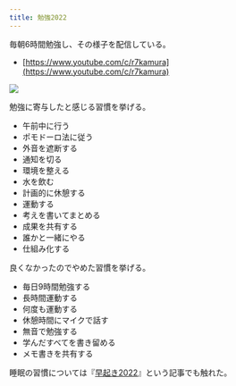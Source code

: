 ```yaml
---
title: 勉強2022
---
```

毎朝6時間勉強し、その様子を配信している。

*   [https://www.youtube.com/c/r7kamura](https://www.youtube.com/c/r7kamura)

![](https://lh3.googleusercontent.com/docs/AG8NV2aX69KSGHD0Cb-mBw9R7apTIto5Ijmq7hYKORYSIKKM9uKGTyFQa9UvjWP62loRU7Ief3KnrNhVgOuIyrZ4qLJyaoErLbwyKGdmpprhIL3HmSIMwY2PkNcn0ARc6420eEL3zT5lreP9Klp6DN9_g014lXDw3RCS0zATKwSe5fphGUkly11PVImuKCWLSGclt9pIPdsiQB35ksz6WX-S2J8Ka8i9V2MBu03VLC7KFnfWbcBgMenroCmKUCfWSk1C11ol0yluRmQ5kkAV5dIZH79TujXNo_fK6ivuGBdKpG6jtd4nBdQTs5v59PHgx_Ssr9tH7iBdrhK4qSRoiTPClztNMrzDyvZoEl51X-q8YMax10Nkkq015DmSq2414IsZa-J97ApB4O_iRUMlW8gNSOUJ7VQUsN_yemTVLgIwIFDXassIV8jJOQlFxMsgXdSCiQrFQFvBfX5H4m08OG5ZcYTJd9EeCZG5fVaEtPIAkYYsQUX4ruWmkx3xJwqeln1I7pofqhHzP_LpXSSgMTnM4GmDoO0JoMCY1a0R-Rmn6Q1vsCBwHGO1vyf5o3zAA--_mOBKQM_pUuo7J7jvJ3qR3z9JJWNUI-2QWDyN7opMPvEEvxKyGKRWPKIyVbhUBPSAVqNbyE60pmI-OX31TItY8LbWuijRutiY4-vyHBbSJvCqcGc0_IRX_cOnUPz8TQy4KaPKhiZd-Av7HnuTWMYInOdmZ5AgIjmqzogwRE22CQF8gzMuD8Ntm7PeTf2mguTiLRZvjhiMUkeGG_GxiLFgBD_8UW0sbQ_WvgI4yCrgJnjd06fySZkDeAHrCud2pXJ1-WPPqJ3sB2FyBHQHx_szWL39PCuk26nHg7QDGFjtfmuPPFLa1HZP2UK_IVReVUxAl3Lc_vZkPXVnf7HL0xeZDxz-i4tH2uEKoiviL9EixgqGaNWeN5PKQqudgxlhWJeoAfJHxf_CfjzDjVPHDjho_7cl6mhJbbyRK0yEdXOBBR4FwDnGnQF1m8WbhkQ9DZ5lXZOABP1eHLarf0VjFUGZBJoaLF-naPpImhcSTbsN-s2jUNQh1da20KnN3UDQi6n-fg0L56irr2DZ7kDMBS9eZnr-oJbJ3udUpTnYzdM5RxG0jyrUdA5poS9WnnloC9_WlpaY5lKh06MezDA9yyzT0QZSHlQAEZLiLppZt-izXrarH97uL_OhubgejpLmPE9wWBFs5Wgwk_c1Wz_sEAY4XrqtW_2bzGx2TsyzHAAzNaMbWAgqIw)

勉強に寄与したと感じる習慣を挙げる。

*   午前中に行う
*   ポモドーロ法に従う
*   外音を遮断する
*   通知を切る
*   環境を整える
*   水を飲む
*   計画的に休憩する
*   運動する
*   考えを書いてまとめる
*   成果を共有する
*   誰かと一緒にやる
*   仕組み化する

良くなかったのでやめた習慣を挙げる。

*   毎日9時間勉強する
*   長時間運動する
*   何度も運動する
*   休憩時間にマイクで話す
*   無音で勉強する
*   学んだすべてを書き留める
*   メモ書きを共有する

睡眠の習慣については『[早起き2022](https://r7kamura.com/articles/2022-06-21-good-morning-2022)』という記事でも触れた。
